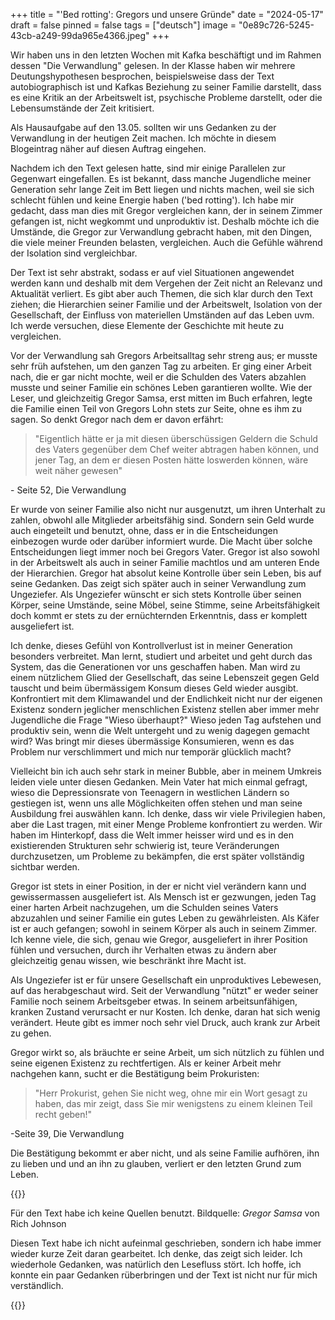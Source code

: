 +++
title = "'Bed rotting': Gregors und unsere Gründe"
date = "2024-05-17"
draft = false
pinned = false
tags = ["deutsch"]
image = "0e89c726-5245-43cb-a249-99da965e4366.jpeg"
+++
<!--StartFragment-->

Wir haben uns in den letzten Wochen mit Kafka beschäftigt und im Rahmen dessen "Die Verwandlung" gelesen. In der Klasse haben wir mehrere Deutungshypothesen besprochen, beispielsweise dass der Text autobiographisch ist und Kafkas Beziehung zu seiner Familie darstellt, dass es eine Kritik an der Arbeitswelt ist, psychische Probleme darstellt, oder die Lebensumstände der Zeit kritisiert.

Als Hausaufgabe auf den 13.05. sollten wir uns Gedanken zu der Verwandlung in der heutigen Zeit machen. Ich möchte in diesem Blogeintrag näher auf diesen Auftrag eingehen.

Nachdem ich den Text gelesen hatte, sind mir einige Parallelen zur Gegenwart eingefallen. Es ist bekannt, dass manche Jugendliche meiner Generation sehr lange Zeit im Bett liegen und nichts machen, weil sie sich schlecht fühlen und keine Energie haben ('bed rotting'). Ich habe mir gedacht, dass man dies mit Gregor vergleichen kann, der in seinem Zimmer gefangen ist, nicht wegkommt und unproduktiv ist. Deshalb möchte ich die Umstände, die Gregor zur Verwandlung gebracht haben, mit den Dingen, die viele meiner Freunden belasten, vergleichen. Auch die Gefühle während der Isolation sind vergleichbar.

Der Text ist sehr abstrakt, sodass er auf viel Situationen angewendet werden kann und deshalb mit dem Vergehen der Zeit nicht an Relevanz und Aktualität verliert. Es gibt aber auch Themen, die sich klar durch den Text ziehen; die Hierarchien seiner Familie und der Arbeitswelt, Isolation von der Gesellschaft, der Einfluss von materiellen Umständen auf das Leben uvm. Ich werde versuchen, diese Elemente der Geschichte mit heute zu vergleichen. 

Vor der Verwandlung sah Gregors Arbeitsalltag sehr streng aus; er musste sehr früh aufstehen, um den ganzen Tag zu arbeiten. Er ging einer Arbeit nach, die er gar nicht mochte, weil er die Schulden des Vaters abzahlen musste und seiner Familie ein schönes Leben garantieren wollte. Wie der Leser, und gleichzeitig Gregor Samsa, erst mitten im Buch erfahren, legte die Familie einen Teil von Gregors Lohn stets zur Seite, ohne es ihm zu sagen. So denkt Gregor nach dem er davon erfährt:

> "Eigentlich hätte er ja mit diesen überschüssigen Geldern die Schuld des Vaters gegenüber dem Chef weiter abtragen haben können, und jener Tag, an dem er diesen Posten hätte loswerden können, wäre weit näher gewesen" 

\- Seite 52, Die Verwandlung

Er wurde von seiner Familie also nicht nur ausgenutzt, um ihren Unterhalt zu zahlen, obwohl alle Mitglieder arbeitsfähig sind. Sondern sein Geld wurde auch eingeteilt und benutzt, ohne, dass er in die Entscheidungen einbezogen wurde oder darüber informiert wurde. Die Macht über solche Entscheidungen liegt immer noch bei Gregors Vater. Gregor ist also sowohl in der Arbeitswelt als auch in seiner Familie machtlos und am unteren Ende der Hierarchien. Gregor hat absolut keine Kontrolle über sein Leben, bis auf seine Gedanken. Das zeigt sich später auch in seiner Verwandlung zum Ungeziefer. Als Ungeziefer wünscht er sich stets Kontrolle über seinen Körper, seine Umstände, seine Möbel, seine Stimme, seine Arbeitsfähigkeit doch kommt er stets zu der ernüchternden Erkenntnis, dass er komplett ausgeliefert ist. 

Ich denke, dieses Gefühl von Kontrollverlust ist in meiner Generation besonders verbreitet. Man lernt, studiert und arbeitet und geht durch das System, das die Generationen vor uns geschaffen haben. Man wird zu einem nützlichem Glied der Gesellschaft, das seine Lebenszeit gegen Geld tauscht und beim übermässigem Konsum dieses Geld wieder ausgibt. Konfrontiert mit dem Klimawandel und der Endlichkeit nicht nur der eigenen Existenz sondern jeglicher menschlichen Existenz stellen aber immer mehr Jugendliche die Frage "Wieso überhaupt?" Wieso jeden Tag aufstehen und produktiv sein, wenn die Welt untergeht und zu wenig dagegen gemacht wird? Was bringt mir dieses übermässige Konsumieren, wenn es das Problem nur verschlimmert und mich nur temporär glücklich macht?

Vielleicht bin ich auch sehr stark in meiner Bubble, aber in meinem Umkreis leiden viele unter diesen Gedanken. Mein Vater hat mich einmal gefragt, wieso die Depressionsrate von Teenagern in westlichen Ländern so gestiegen ist, wenn uns alle Möglichkeiten offen stehen und man seine Ausbildung frei auswählen kann. Ich denke, dass wir viele Privilegien haben, aber die Last tragen, mit einer Menge Probleme konfrontiert zu werden. Wir haben im Hinterkopf, dass die Welt immer heisser wird und es in den existierenden Strukturen sehr schwierig ist, teure Veränderungen durchzusetzen, um Probleme zu bekämpfen, die erst später vollständig sichtbar werden.

Gregor ist stets in einer Position, in der er nicht viel verändern kann und gewissermassen ausgeliefert ist. Als Mensch ist er gezwungen, jeden Tag einer harten Arbeit nachzugehen, um die Schulden seines Vaters abzuzahlen und seiner Familie ein gutes Leben zu gewährleisten. Als Käfer ist er auch gefangen; sowohl in seinem Körper als auch in seinem Zimmer. Ich kenne viele, die sich, genau wie Gregor, ausgeliefert in ihrer Position fühlen und versuchen, durch ihr Verhalten etwas zu ändern aber gleichzeitig genau wissen, wie beschränkt ihre Macht ist.

Als Ungeziefer ist er für unsere Gesellschaft ein unproduktives Lebewesen, auf das herabgeschaut wird. Seit der Verwandlung "nützt" er weder seiner Familie noch seinem Arbeitsgeber etwas. In seinem arbeitsunfähigen, kranken Zustand verursacht er nur Kosten. Ich denke, daran hat sich wenig verändert. Heute gibt es immer noch sehr viel Druck, auch krank zur Arbeit zu gehen. 

Gregor wirkt so, als bräuchte er seine Arbeit, um sich nützlich zu fühlen und seine eigenen Existenz zu rechtfertigen. Als er keiner Arbeit mehr nachgehen kann, sucht er die Bestätigung beim Prokuristen: 

> "Herr Prokurist, gehen Sie nicht weg, ohne mir ein Wort gesagt zu haben, das mir zeigt, dass Sie mir wenigstens zu einem kleinen Teil recht geben!"

\-Seite 39, Die Verwandlung

Die Bestätigung bekommt er aber nicht, und als seine Familie aufhören, ihn zu lieben und und an ihn zu glauben, verliert er den letzten Grund zum Leben.

<!--EndFragment-->

{{<box>}}

Für den Text habe ich keine Quellen benutzt. Bildquelle: *Gregor Samsa* von Rich Johnson

Diesen Text habe ich nicht aufeinmal geschrieben, sondern ich habe immer wieder kurze Zeit daran gearbeitet. Ich denke, das zeigt sich leider. Ich wiederhole Gedanken, was natürlich den Lesefluss stört. Ich hoffe, ich konnte ein paar Gedanken rüberbringen und der Text ist nicht nur für mich verständlich.



<!--EndFragment-->

{{</box>}}